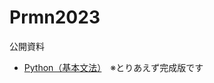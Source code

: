 # Prmn2023

公開資料

- [Python（基本文法）](https://kiryu-3.github.io/Prmn2023_DS/python-basic/index.html#0)　※とりあえず完成版です 
